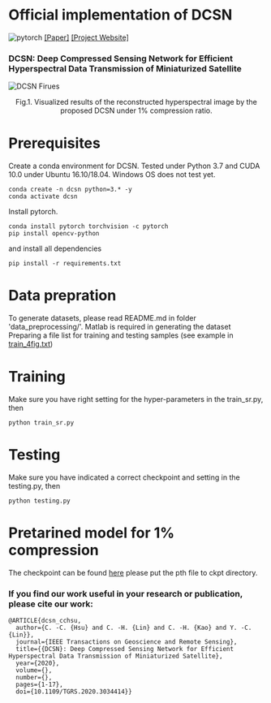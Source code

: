 # Official implementation of DCSN 
![pytorch](https://camo.githubusercontent.com/30e61f918ad01af71a013bb40196a671e77cb89ea071cebca8797194e37f1a70/68747470733a2f2f696d672e736869656c64732e696f2f707970692f707976657273696f6e732f7079746f7263682d6c696768746e696e67)
[[Paper]](https://ieeexplore.ieee.org/abstract/document/9257426) [[Project Website]](https://chihungkao.github.io/DCSN/DCSN)

### DCSN: Deep Compressed Sensing Network for Efficient Hyperspectral Data Transmission of Miniaturized Satellite
![DCSN Firues](https://chihungkao.github.io/DCSN/fig/City-SR1.jpg)
<center>Fig.1. Visualized results of the reconstructed hyperspectral image by the proposed DCSN under 1% compression ratio.</center>

# Prerequisites
Create a conda environment for DCSN. Tested under Python 3.7 and CUDA 10.0 under Ubuntu 16.10/18.04.
Windows OS does not test yet.
```
conda create -n dcsn python=3.* -y
conda activate dcsn
```
Install pytorch.
```
conda install pytorch torchvision -c pytorch
pip install opencv-python
```
and install all dependencies
```
pip install -r requirements.txt
```
# Data prepration
To generate datasets, please read README.md in folder 'data_preprocessing/'.
Matlab is required in generating the dataset
Preparing a file list for training and testing samples (see example in [train_4fig.txt](https://github.com/jesse1029/DCSN/blob/main/train_4fig.txt))

# Training
Make sure you have right setting for the hyper-parameters in the train_sr.py, then
```
python train_sr.py
```

# Testing
Make sure you have indicated a correct checkpoint and setting in the testing.py, then
```
python testing.py
```

# Pretarined model for 1% compression
The checkpoint can be found [here](https://cchsu.info/files/DCSN_all_cr_1.pth)
please put the pth file to ckpt directory.

### If you find our work useful in your research or publication, please cite our work:
```
@ARTICLE{dcsn_cchsu,
  author={C. -C. {Hsu} and C. -H. {Lin} and C. -H. {Kao} and Y. -C. {Lin}},
  journal={IEEE Transactions on Geoscience and Remote Sensing}, 
  title={{DCSN}: Deep Compressed Sensing Network for Efficient Hyperspectral Data Transmission of Miniaturized Satellite}, 
  year={2020},
  volume={},
  number={},
  pages={1-17},
  doi={10.1109/TGRS.2020.3034414}}
```
